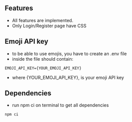 ## Features
- All features are implemented.
- Only Login/Register page have CSS

## Emoji API key
- to be able to use emojis, you have to create an .env file
- inside the file should contain: 
```
EMOJI_API_KEY={YOUR_EMOJI_API_KEY}
```
- where {YOUR_EMOJI_API_KEY}, is your emoji API key 

## Dependencies
- run npm ci on terminal to get all dependencies
```
npm ci
```